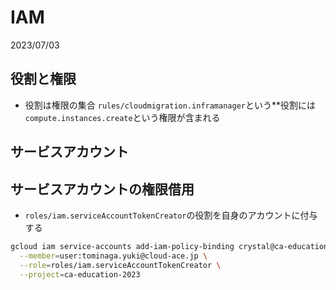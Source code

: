 # IAM
2023/07/03

## 役割と権限
- 役割は権限の集合
`rules/cloudmigration.inframanager`という**役割には`compute.instances.create`という権限が含まれる

## サービスアカウント


## サービスアカウントの権限借用
- `roles/iam.serviceAccountTokenCreator`の役割を自身のアカウントに付与する
```bash
gcloud iam service-accounts add-iam-policy-binding crystal@ca-education-2023.iam.gserviceaccount.com \
  --member=user:tominaga.yuki@cloud-ace.jp \
  --role=roles/iam.serviceAccountTokenCreator \
  --project=ca-education-2023
```